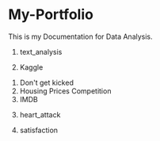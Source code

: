 # My-Portfolio
This is my Documentation for Data Analysis.

1. text_analysis

2. Kaggle
  1) Don't get kicked
  2) Housing Prices Competition
  3) IMDB 
  
3. heart_attack

4. satisfaction

